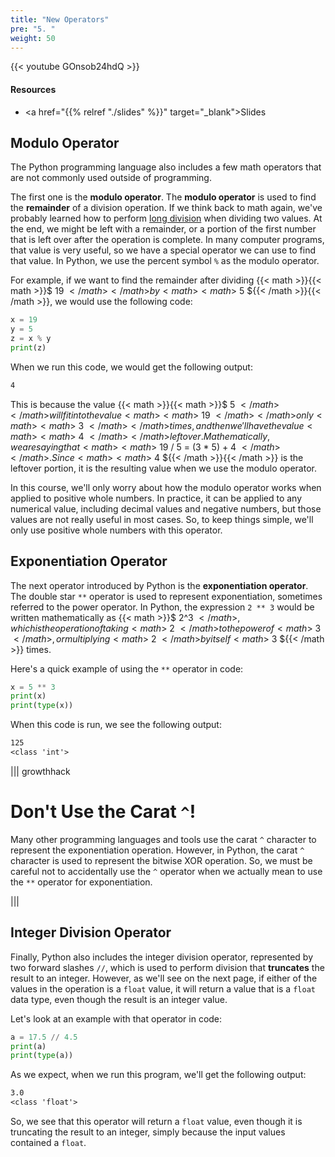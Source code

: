 ```yaml
---
title: "New Operators"
pre: "5. "
weight: 50
---
```


{{< youtube GOnsob24hdQ  >}}

#### Resources

* <a href="{{% relref "./slides" %}}" target="_blank">Slides</a>

## Modulo Operator

The Python programming language also includes a few math operators that are not commonly used outside of programming. 

The first one is the **modulo operator**. The **modulo operator** is used to find the **remainder** of a division operation. If we think back to math again, we've probably learned how to perform [long division](https://en.wikipedia.org/wiki/Long_division) when dividing two values. At the end, we might be left with a remainder, or a portion of the first number that is left over after the operation is complete. In many computer programs, that value is very useful, so we have a special operator we can use to find that value. In Python, we use the percent symbol `%` as the modulo operator.

For example, if we want to find the remainder after dividing {{< math >}}{{< math >}}$  19  ${{< /math >}}{{< /math >}} by {{< math >}}{{< math >}}$  5  ${{< /math >}}{{< /math >}}, we would use the following code:

```python
x = 19
y = 5
z = x % y
print(z)
```

When we run this code, we would get the following output:

```tex
4
```

This is because the value {{< math >}}{{< math >}}$  5  ${{< /math >}}{{< /math >}} will fit into the value {{< math >}}{{< math >}}$  19  ${{< /math >}}{{< /math >}} only {{< math >}}{{< math >}}$  3  ${{< /math >}}{{< /math >}} times, and then we'll have the value {{< math >}}{{< math >}}$  4  ${{< /math >}}{{< /math >}} left over. Mathematically, we are saying that {{< math >}}{{< math >}}$  19 / 5 = (3 * 5) + 4  ${{< /math >}}{{< /math >}}. Since {{< math >}}{{< math >}}$  4  ${{< /math >}}{{< /math >}} is the leftover portion, it is the resulting value when we use the modulo operator. 

In this course, we'll only worry about how the modulo operator works when applied to positive whole numbers. In practice, it can be applied to any numerical value, including decimal values and negative numbers, but those values are not really useful in most cases. So, to keep things simple, we'll only use positive whole numbers with this operator.

## Exponentiation Operator

The next operator introduced by Python is the **exponentiation operator**. The double star `**` operator is used to represent exponentiation, sometimes referred to the power operator. In Python, the expression `2 ** 3` would be written mathematically as {{< math >}}$ 2^3 ${{< /math >}}, which is the operation of taking {{< math >}}$ 2 ${{< /math >}} to the power of {{< math >}}$ 3 ${{< /math >}}, or multiplying {{< math >}}$ 2 ${{< /math >}} by itself {{< math >}}$ 3 ${{< /math >}} times.

Here's a quick example of using the `**` operator in code:

```python
x = 5 ** 3
print(x)
print(type(x))
```

When this code is run, we see the following output:

```tex
125
<class 'int'>
```

||| growthhack

# Don't Use the Carat `^`!

Many other programming languages and tools use the carat `^` character to represent the exponentiation operation. However, in Python, the carat `^` character is used to represent the bitwise XOR operation. So, we must be careful not to accidentally use the `^` operator when we actually mean to use the `**` operator for exponentiation.

|||

## Integer Division Operator

Finally, Python also includes the integer division operator, represented by two forward slashes `//`, which is used to perform division that **truncates** the result to an integer. However, as we'll see on the next page, if either of the values in the operation is a `float` value, it will return a value that is a `float` data type, even though the result is an integer value.

Let's look at an example with that operator in code:

```python
a = 17.5 // 4.5
print(a)
print(type(a))
```

As we expect, when we run this program, we'll get the following output:

```tex
3.0
<class 'float'>
```

So, we see that this operator will return a `float` value, even though it is truncating the result to an integer, simply because the input values contained a `float`. 

